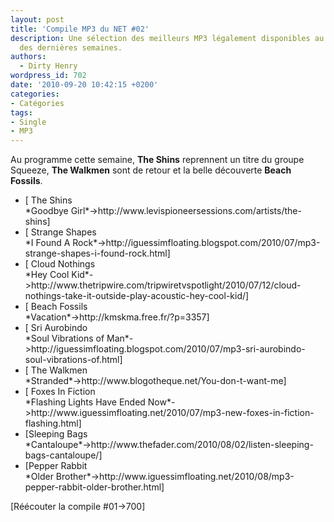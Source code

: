 ```yaml
---
layout: post
title: 'Compile MP3 du NET #02'
description: Une sélection des meilleurs MP3 légalement disponibles au téléchargement
  des dernières semaines.
authors:
  - Dirty Henry
wordpress_id: 702
date: '2010-09-20 10:42:15 +0200'
categories:
- Catégories
tags:
- Single
- MP3
---
```

Au programme cette semaine, __The Shins__ reprennent un titre du groupe Squeeze, __The Walkmen__ sont de retour et la belle découverte __Beach Fossils__.

<ul class="polaroids">

<li><div class="polaroid">
[<img378> The Shins<br />*Goodbye Girl*->http://www.levispioneersessions.com/artists/the-shins]
</div></li>

<li><div class="polaroid">
[<img379> Strange Shapes<br />*I Found A Rock*->http://iguessimfloating.blogspot.com/2010/07/mp3-strange-shapes-i-found-rock.html]
</div></li>

<li><div class="polaroid">
[<img383> Cloud Nothings<br />*Hey Cool Kid*->http://www.thetripwire.com/tripwiretvspotlight/2010/07/12/cloud-nothings-take-it-outside-play-acoustic-hey-cool-kid/]
</div></li>

<li><div class="polaroid">
[<img384> Beach Fossils<br />*Vacation*->http://kmskma.free.fr/?p=3357]
</div></li>

<li><div class="polaroid">
[<img380> Sri Aurobindo<br />*Soul Vibrations of Man*->http://iguessimfloating.blogspot.com/2010/07/mp3-sri-aurobindo-soul-vibrations-of.html]
</div></li>

<li><div class="polaroid">
[<img381> The Walkmen<br />*Stranded*->http://www.blogotheque.net/You-don-t-want-me]
</div></li>

<li><div class="polaroid">
[<img382> Foxes In Fiction<br />*Flashing Lights Have Ended Now*->http://www.iguessimfloating.net/2010/07/mp3-new-foxes-in-fiction-flashing.html]
</div></li>

<li><div class="polaroid">
[<img385>Sleeping Bags<br />*Cantaloupe*->http://www.thefader.com/2010/08/02/listen-sleeping-bags-cantaloupe/]
</div></li>

<li><div class="polaroid">
[<img386>Pepper Rabbit<br />*Older Brother*->http://www.iguessimfloating.net/2010/08/mp3-pepper-rabbit-older-brother.html]
</div></li>

</ul>

[Réécouter la compile #01->700]
